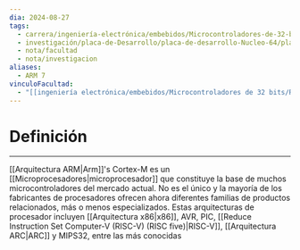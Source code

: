 ```yaml
---
dia: 2024-08-27
tags:
  - carrera/ingeniería-electrónica/embebidos/Microcontroladores-de-32-bits
  - investigación/placa-de-Desarrollo/placa-de-desarrollo-Nucleo-64/placa-STM32-F302R8
  - nota/facultad
  - nota/investigacion
aliases:
  - ARM 7
vinculoFacultad:
  - "[[ingeniería electrónica/embebidos/Microcontroladores de 32 bits/Resumen.md]]"
---
```

# Definición
---
[[Arquitectura ARM|Arm]]'s Cortex-M es un [[Microprocesadores|microprocesador]] que constituye la base de muchos
microcontroladores del mercado actual. No es el único y la mayoría de los fabricantes de
procesadores ofrecen ahora diferentes familias de productos relacionados, más o menos
especializados. Estas arquitecturas de procesador incluyen [[Arquitectura x86|x86]], AVR, PIC, [[Reduce Instruction Set Computer-V (RISC-V) (RISC five)|RISC-V]], [[Arquitectura ARC|ARC]] y
MIPS32, entre las más conocidas